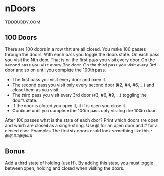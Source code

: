 # nDoors
TDDBUDDY.COM
## 100 Doors
There are 100 doors in a row that are all closed. You make 100 passes through the doors. With each pass you toggle
the doors state. On each pass you visit the Nth door. That is on the first pass you visit every door. On the second pass
you visit every 2nd door. On the third pass you visit every 3rd door and so on until you complete the 100th pass.

- The first pass you visit every door and open it.
- The second pass you visit only every second door (#2, #4, #6, …) and close them as you visit.
- The third pass you visit every 3rd door (#3, #6, #9, …) toggling the door’s state.
- If the door is closed you open it, it if is open you close it.
- Continue until you complete the 100th pass only visiting the 100th door.


After 100 passes what is the state of each door?
Print which doors are open and which are closed as a single string.
Use @ for an open door and # for a closed door.
Examples
The first six doors could look something like this : @@##@@##
## Bonus
Add a third state of holding (use H). By adding this state, you must toggle between open, holding and closed when
visiting the doors.